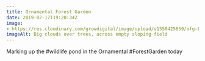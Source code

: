 ```yaml
---
title: Ornamental Forest Garden
date: 2019-02-17T19:20:34Z
image: 
- https://res.cloudinary.com/growdigital/image/upload/v1550425859/ofg-E983F6D5.jpg
imageAlt: Big clouds over trees, across empty sloping field
---
```


Marking up the #wildlife pond in the Ornamental #ForestGarden today
